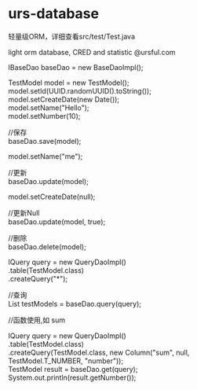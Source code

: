 # urs-database

轻量级ORM，详细查看src/test/Test.java

light orm database, CRED and statistic  @ursful.com<br/>

IBaseDao<TestModel> baseDao = new BaseDaoImpl<TestModel>();<br/>

TestModel model = new TestModel();<br/>
model.setId(UUID.randomUUID().toString());<br/>
model.setCreateDate(new Date());<br/>
model.setName("Hello");<br/>
model.setNumber(10);<br/>

//保存<br/>
baseDao.save(model);<br/>
 
model.setName("me");<br/>

//更新<br/>
baseDao.update(model);<br/>

model.setCreateDate(null);<br/>

//更新Null<br/>
baseDao.update(model, true);<br/>

//删除<br/>
baseDao.delete(model);<br/>
        
IQuery<TestModel> query = new QueryDaoImpl<TestModel>()<br/>
.table(TestModel.class)<br/>
.createQuery("*");<br/>

//查询<br/>
List<TestModel> testModels = baseDao.query(query);<br/>

//函数使用,如 sum <br/>

IQuery<TestModel> query = new QueryDaoImpl<TestModel>()<br/>
.table(TestModel.class)<br/>
.createQuery(TestModel.class, new Column("sum", null, TestModel.T_NUMBER, "number"));<br/>
TestModel result = baseDao.get(query);<br/>
System.out.println(result.getNumber());<br/>
